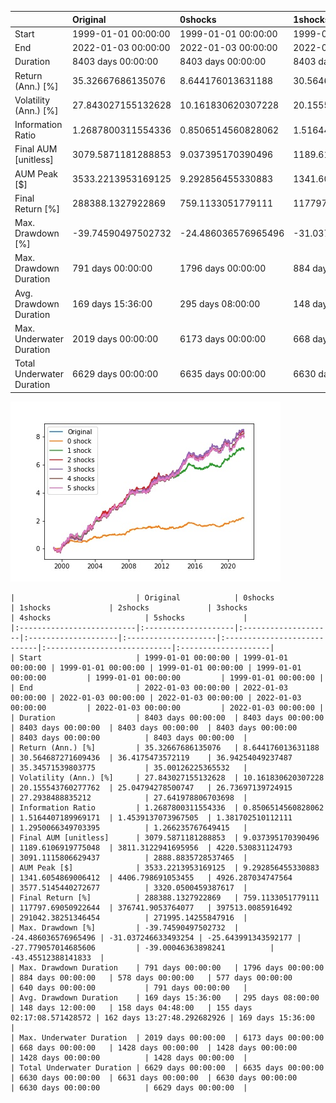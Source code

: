 

|                           | Original            | 0shocks             | 1shocks             | 2shocks             | 3shocks                     | 4shocks                     | 5shocks             |
|:--------------------------|:--------------------|:--------------------|:--------------------|:--------------------|:----------------------------|:----------------------------|:--------------------|
| Start                     | 1999-01-01 00:00:00 | 1999-01-01 00:00:00 | 1999-01-01 00:00:00 | 1999-01-01 00:00:00 | 1999-01-01 00:00:00         | 1999-01-01 00:00:00         | 1999-01-01 00:00:00 |
| End                       | 2022-01-03 00:00:00 | 2022-01-03 00:00:00 | 2022-01-03 00:00:00 | 2022-01-03 00:00:00 | 2022-01-03 00:00:00         | 2022-01-03 00:00:00         | 2022-01-03 00:00:00 |
| Duration                  | 8403 days 00:00:00  | 8403 days 00:00:00  | 8403 days 00:00:00  | 8403 days 00:00:00  | 8403 days 00:00:00          | 8403 days 00:00:00          | 8403 days 00:00:00  |
| Return (Ann.) [%]         | 35.32667686135076   | 8.644176013631188   | 30.564687271609436  | 36.4175473572119    | 36.94254049237487           | 35.34571539803775           | 35.00126225365532   |
| Volatility (Ann.) [%]     | 27.843027155132628  | 10.161830620307228  | 20.155543760277762  | 25.04794278500747   | 26.73697139724915           | 27.2938488835212            | 27.641978806703698  |
| Information Ratio         | 1.2687800311554336  | 0.8506514560828062  | 1.5164407189969171  | 1.4539137073967505  | 1.381702510112111           | 1.2950066349703395          | 1.266235767649415   |
| Final AUM [unitless]      | 3079.5871181288853  | 9.037395170390496   | 1189.6106919775048  | 3811.3122941695956  | 4220.530831124793           | 3091.1115806629437          | 2888.8835728537465  |
| AUM Peak [$]              | 3533.2213953169125  | 9.292856455330883   | 1341.6054869006412  | 4406.798691053455   | 4926.287034747564           | 3577.5145440272677          | 3320.0500459387617  |
| Final Return [%]          | 288388.1327922869   | 759.1133051779111   | 117797.69050922644  | 376741.9053764077   | 397513.0085916492           | 291042.38251346454          | 271995.14255847916  |
| Max. Drawdown [%]         | -39.74590497502732  | -24.486036576965496 | -31.037246633493254 | -25.643991343592177 | -27.779057014685606         | -39.00046363898241          | -43.45512388141833  |
| Max. Drawdown Duration    | 791 days 00:00:00   | 1796 days 00:00:00  | 884 days 00:00:00   | 578 days 00:00:00   | 577 days 00:00:00           | 640 days 00:00:00           | 791 days 00:00:00   |
| Avg. Drawdown Duration    | 169 days 15:36:00   | 295 days 08:00:00   | 148 days 12:00:00   | 158 days 04:48:00   | 155 days 02:17:08.571428572 | 162 days 13:27:48.292682926 | 169 days 15:36:00   |
| Max. Underwater Duration  | 2019 days 00:00:00  | 6173 days 00:00:00  | 668 days 00:00:00   | 1428 days 00:00:00  | 1428 days 00:00:00          | 1428 days 00:00:00          | 1428 days 00:00:00  |
| Total Underwater Duration | 6629 days 00:00:00  | 6635 days 00:00:00  | 6630 days 00:00:00  | 6631 days 00:00:00  | 6630 days 00:00:00          | 6630 days 00:00:00          | 6629 days 00:00:00  |

![](result.jpg)

```plaintext
|                           | Original            | 0shocks             | 1shocks             | 2shocks             | 3shocks                     | 4shocks                     | 5shocks             |
|:--------------------------|:--------------------|:--------------------|:--------------------|:--------------------|:----------------------------|:----------------------------|:--------------------|
| Start                     | 1999-01-01 00:00:00 | 1999-01-01 00:00:00 | 1999-01-01 00:00:00 | 1999-01-01 00:00:00 | 1999-01-01 00:00:00         | 1999-01-01 00:00:00         | 1999-01-01 00:00:00 |
| End                       | 2022-01-03 00:00:00 | 2022-01-03 00:00:00 | 2022-01-03 00:00:00 | 2022-01-03 00:00:00 | 2022-01-03 00:00:00         | 2022-01-03 00:00:00         | 2022-01-03 00:00:00 |
| Duration                  | 8403 days 00:00:00  | 8403 days 00:00:00  | 8403 days 00:00:00  | 8403 days 00:00:00  | 8403 days 00:00:00          | 8403 days 00:00:00          | 8403 days 00:00:00  |
| Return (Ann.) [%]         | 35.32667686135076   | 8.644176013631188   | 30.564687271609436  | 36.4175473572119    | 36.94254049237487           | 35.34571539803775           | 35.00126225365532   |
| Volatility (Ann.) [%]     | 27.843027155132628  | 10.161830620307228  | 20.155543760277762  | 25.04794278500747   | 26.73697139724915           | 27.2938488835212            | 27.641978806703698  |
| Information Ratio         | 1.2687800311554336  | 0.8506514560828062  | 1.5164407189969171  | 1.4539137073967505  | 1.381702510112111           | 1.2950066349703395          | 1.266235767649415   |
| Final AUM [unitless]      | 3079.5871181288853  | 9.037395170390496   | 1189.6106919775048  | 3811.3122941695956  | 4220.530831124793           | 3091.1115806629437          | 2888.8835728537465  |
| AUM Peak [$]              | 3533.2213953169125  | 9.292856455330883   | 1341.6054869006412  | 4406.798691053455   | 4926.287034747564           | 3577.5145440272677          | 3320.0500459387617  |
| Final Return [%]          | 288388.1327922869   | 759.1133051779111   | 117797.69050922644  | 376741.9053764077   | 397513.0085916492           | 291042.38251346454          | 271995.14255847916  |
| Max. Drawdown [%]         | -39.74590497502732  | -24.486036576965496 | -31.037246633493254 | -25.643991343592177 | -27.779057014685606         | -39.00046363898241          | -43.45512388141833  |
| Max. Drawdown Duration    | 791 days 00:00:00   | 1796 days 00:00:00  | 884 days 00:00:00   | 578 days 00:00:00   | 577 days 00:00:00           | 640 days 00:00:00           | 791 days 00:00:00   |
| Avg. Drawdown Duration    | 169 days 15:36:00   | 295 days 08:00:00   | 148 days 12:00:00   | 158 days 04:48:00   | 155 days 02:17:08.571428572 | 162 days 13:27:48.292682926 | 169 days 15:36:00   |
| Max. Underwater Duration  | 2019 days 00:00:00  | 6173 days 00:00:00  | 668 days 00:00:00   | 1428 days 00:00:00  | 1428 days 00:00:00          | 1428 days 00:00:00          | 1428 days 00:00:00  |
| Total Underwater Duration | 6629 days 00:00:00  | 6635 days 00:00:00  | 6630 days 00:00:00  | 6631 days 00:00:00  | 6630 days 00:00:00          | 6630 days 00:00:00          | 6629 days 00:00:00  |
```